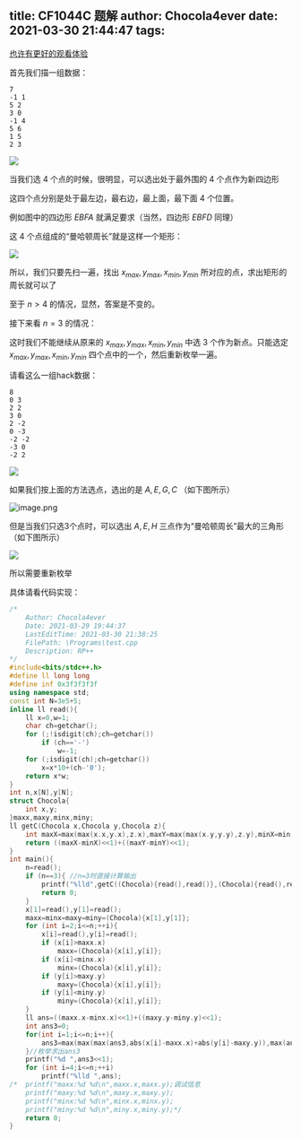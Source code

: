 title: CF1044C 题解
author: Chocola4ever
date: 2021-03-30 21:44:47
tags:
---
[也许有更好的观看体验](https://chocola4ever.github.io/2021/03/30/CF1044C-%E9%A2%98%E8%A7%A3/)

首先我们描一组数据：

```
7
-1 1
5 2
3 0
-1 4
5 6
1 5
2 3
```

![](https://ae03.alicdn.com/kf/U1c12e4a8190647a1905ce993def9f1412.jpg)

当我们选 4 个点的时候，很明显，可以选出处于最外围的 4 个点作为新四边形

这四个点分别是处于最左边，最右边，最上面，最下面 4 个位置。

例如图中的四边形 $EBFA$ 就满足要求（当然，四边形 $EBFD$ 同理）

这 4 个点组成的“曼哈顿周长”就是这样一个矩形：

![](https://image.kysic.com.cn/60cfac49366e89c704b67bdbac35cded/77c8553025156.png)

所以，我们只要先扫一遍，找出 $x_{max},y_{max},x_{min},y_{min}$ 所对应的点，求出矩形的周长就可以了

至于 $n>4$ 的情况，显然，答案是不变的。

接下来看 $n=3$ 的情况：

这时我们不能继续从原来的 $x_{max},y_{max},x_{min},y_{min}$ 中选 3 个作为新点。只能选定 $x_{max},y_{max},x_{min},y_{min}$ 四个点中的一个，然后重新枚举一遍。

请看这么一组hack数据：

```
8
0 3
2 2
3 0
2 -2
0 -3
-2 -2
-3 0
-2 2
```

![](https://ae03.alicdn.com/kf/U9291867cc2b94d9982aba84d9f21c844k.jpg)

如果我们按上面的方法选点，选出的是 $A,E,G,C$ （如下图所示）

![image.png](https://ae03.alicdn.com/kf/U34061938c72a4d1cbb9c75c983325a7e2.jpg)

但是当我们只选3个点时，可以选出 $A,E,H$ 三点作为“曼哈顿周长”最大的三角形（如下图所示）

![](https://ae03.alicdn.com/kf/Ud865f42e7f8e4e10bec548ef1a0fb2f47.jpg)

所以需要重新枚举

具体请看代码实现：

```cpp
/*
	Author: Chocola4ever
	Date: 2021-03-29 19:44:37
	LastEditTime: 2021-03-30 21:38:25
	FilePath: \Programs\test.cpp
	Description: RP++
*/
#include<bits/stdc++.h>
#define ll long long
#define inf 0x3f3f3f3f
using namespace std;
const int N=3e5+5;
inline ll read(){
	ll x=0,w=1;
	char ch=getchar();
	for (;!isdigit(ch);ch=getchar())
		if (ch=='-')
			w=-1;
	for (;isdigit(ch);ch=getchar())
		x=x*10+(ch-'0');
	return x*w;
}
int n,x[N],y[N];
struct Chocola{
	int x,y;
}maxx,maxy,minx,miny;
ll getC(Chocola x,Chocola y,Chocola z){
	int maxX=max(max(x.x,y.x),z.x),maxY=max(max(x.y,y.y),z.y),minX=min(min(x.x,y.x),z.x),minY=min(min(x.y,y.y),z.y);
	return ((maxX-minX)<<1)+((maxY-minY)<<1);
}
int main(){
	n=read();
	if (n==3){ //n=3时直接计算输出
		printf("%lld",getC((Chocola){read(),read()},(Chocola){read(),read()},(Chocola){read(),read()}));
		return 0;
	}
	x[1]=read(),y[1]=read();
	maxx=minx=maxy=miny=(Chocola){x[1],y[1]};
	for (int i=2;i<=n;++i){
		x[i]=read(),y[i]=read();
		if (x[i]>maxx.x)
			maxx=(Chocola){x[i],y[i]};
		if (x[i]<minx.x)
			minx=(Chocola){x[i],y[i]};
		if (y[i]>maxy.y)
			maxy=(Chocola){x[i],y[i]};
		if (y[i]<miny.y)
			miny=(Chocola){x[i],y[i]};
	}
	ll ans=((maxx.x-minx.x)<<1)+((maxy.y-miny.y)<<1);
	int ans3=0;
	for(int i=1;i<=n;i++){
		ans3=max(max(max(ans3,abs(x[i]-maxx.x)+abs(y[i]-maxy.y)),max(ans3,abs(x[i]-maxx.x)+abs(y[i]-miny.y))),max(max(ans3,abs(x[i]-minx.x)+abs(y[i]-maxy.y)),max(ans3,abs(x[i]-minx.x)+abs(y[i]-miny.y))));
	}//枚举求出ans3
	printf("%d ",ans3<<1);
	for (int i=4;i<=n;++i)
		printf("%lld ",ans);
/*	printf("maxx:%d %d\n",maxx.x,maxx.y);调试信息
	printf("maxy:%d %d\n",maxy.x,maxy.y);
	printf("minx:%d %d\n",minx.x,minx.y);
	printf("miny:%d %d\n",miny.x,miny.y);*/
	return 0;
}

```